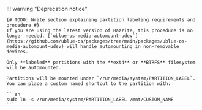 !!! warning "Deprecation notice"

    {# TODO: Write section explaining partition labeling requirements and procedure #}
    If you are using the latest version of Bazzite, this procedure is no longer needed. [`ublue-os-media-automount-udev`](https://github.com/ublue-os/packages/tree/main/packages/ublue-os-media-automount-udev) will handle automounting in non-removable devices.

    Only **labeled** partitions with the **ext4** or **BTRFS** filesystem will be automounted.
    
    Partitions will be mounted under `/run/media/system/PARTITION_LABEL`.
    You can place a custom named shortcut to the partition with:

    ```sh
    sudo ln -s /run/media/system/PARTITION_LABEL /mnt/CUSTOM_NAME
    ```
